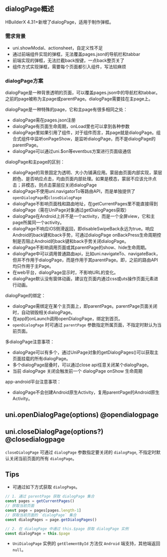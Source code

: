 ## dialogPage概述
HBuilderX 4.31+新增了dialogPage，适用于制作弹框。

### 需求背景
- uni.showModal、actionsheet，自定义性不足
- 通过前端组件实现的弹框，无法覆盖pages.json的导航栏和tabbar
- 前端实现的弹框，无法拦截back按键，一点back整页关了
- 组件方式实现弹框，需要每个页面都引入组件，写法较麻烦

### dialogPage方案
dialogPage是一种背景透明的页面，可以覆盖pages.json中的导航栏和tabbar。之前的page被称为主page或parentPage。dialogPage需要挂在主page上。

dialogPage是一种特殊的page，它和主page有很多相同之处：
- dialogPage需在pages.json注册
- dialogPage有页面生命周期，onLoad里也可以拿到各种参数
- dialogPage里如果引用了组件，对于组件而言，其page就是dialogPage。组合式组件中监听onPageShow，是监听dialogPage，而不是dialogPage的parentPage。
- dialogPage可以通过uni.$on等eventbus方案进行页面级通信

dialogPage和主page的区别：
- dialogPage的背景固定为透明、大小为铺满应用。蒙层由页面内部实现，蒙层颜色、是否响应点击，均由页面内部处理。如果是模态，蒙层不应该允许点击；非模态，则点击蒙层应关闭dialogPage
- dialogPage不使用uni.navigatorTo等路由API，而是单独提供了`openDialogPage`和`closeDialogPage`
- dialogPage不影响页面栈和路由地址，在getCurrentPages里不能直接得到dialogPage（需在UniPage对象通过getDialogPages获取）
- dialogPage在Android上并不是一个activity，而是一个全屏view，它和主page所属同一个activity。
- dialogPage不响应iOS侧滑返回，即disableSwipeBack永远为true。响应Android的back键和back手势，可通过dialogPage onBackPress生命周期控制是否阻止Android的back键和back手势关闭dialogPage。
- dialogPage不影响调用页面或其parentPage的show、hide生命周期。
- dialogPage中可以调用普通路由api，比如uni.navigateTo、navigateBack，但并不作用于dialogPage，而是作用于其parentPage。即，之前的路由API均只作用于主Page。
- 在web平台，dialogPage显示时，不影响URL的变化。
- dialogPage默认没有窗体动画，建议在页面内通过css或uts操作页面元素进行动画。

dialogPage的绑定：
- dialogPage需绑定在某个主页面上，即parentPage。parentPage页面关闭时，自动销毁相关dialogPage。
- 在app的onLaunch调用openDialogPage，绑定到首页。
- `openDialogPage` 时可通过 `parentPage` 参数指定所属页面，不指定时默认为当前页面。

多dialogPage注意事项：
- dialogPage可以有多个，通过UniPage对象的getDialogPages()可以获取主页面挂载的所有dialogPage。
- 多个dialogPage层叠时，可以通过close api任意关闭某个dialogPage。
- 当前 dialogPage 关闭会触发前一个 dialogPage onShow 生命周期

app-android平台注意事项：  
- dialogPage不会创建Android原生Activity，复用parentPage的Android原生Activity。

## uni.openDialogPage(options) @opendialogpage

<!-- UTSAPIJSON.openDialogPage.description -->

<!-- UTSAPIJSON.openDialogPage.compatibility -->

<!-- UTSAPIJSON.openDialogPage.param -->

<!-- UTSAPIJSON.openDialogPage.returnValue -->

<!-- UTSAPIJSON.openDialogPage.example -->

<!-- UTSAPIJSON.openDialogPage.tutorial -->

## uni.closeDialogPage(options?) @closedialogpage

<!-- UTSAPIJSON.closeDialogPage.description -->

`closeDialogPage` 可通过 `dialogPage` 参数指定要关闭的 `dialogPage`, 不指定时默认关闭当前页面的所有 `dialogPage`。

<!-- UTSAPIJSON.closeDialogPage.compatibility -->

<!-- UTSAPIJSON.closeDialogPage.param -->

<!-- UTSAPIJSON.closeDialogPage.returnValue -->

<!-- UTSAPIJSON.closeDialogPage.example -->

<!-- UTSAPIJSON.closeDialogPage.tutorial -->

<!-- UTSAPIJSON.dialogPage.example -->

<!-- UTSAPIJSON.general_type.name -->

<!-- UTSAPIJSON.general_type.param -->

## Tips
* 可通过如下方式获取 `dialogPage`。
```js
// 1. 通过 parentPage 获取 dialogPage 集合
const pages = getCurrentPages()
// 获取当前页面
const page = pages[pages.length-1]
// 获取当前页面的 `dialogPage` 集合
const dialogPages = page.getDialogPages()

// 2. 在 dialogPage 中通过 this.$page 获取 dialogPage 实例
const dialogPage = this.$page
```
* `UniDialogPage` 实例的 `getElementById` 方法仅 `Android` 端支持，其他端返回 `null`。
